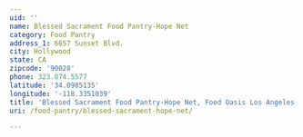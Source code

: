 ```yaml
---
uid: ''
name: Blessed Sacrament Food Pantry-Hope Net
category: Food Pantry
address_1: 6657 Sunset Blvd.
city: Hollywood
state: CA
zipcode: '90028'
phone: 323.874.5577
latitude: '34.0985135'
longitude: '-118.3351039'
title: 'Blessed Sacrament Food Pantry-Hope Net, Food Oasis Los Angeles'
uri: /food-pantry/blessed-sacrament-hope-net/

---
```

